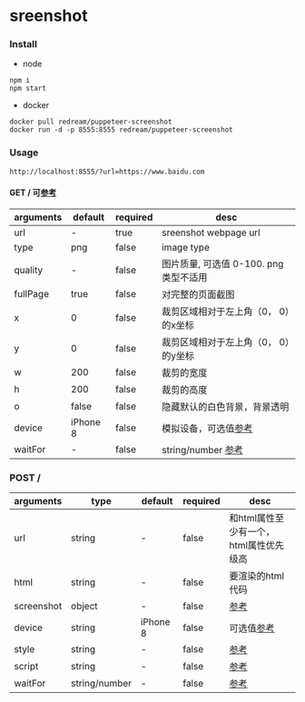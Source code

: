 # sreenshot



### Install
* node
```shell
npm i
npm start

```
* docker
```shell
docker pull redream/puppeteer-screenshot
docker run -d -p 8555:8555 redream/puppeteer-screenshot
```

### Usage
```
http://localhost:8555/?url=https://www.baidu.com
```



#### GET /   可[参考][1]
| arguments  | default  | required  | desc  |
|---|---|---|---|
|  url | -  | true  | sreenshot webpage url  |
|  type | png  | false  | image type  |
| quality   | -  | false  | 图片质量, 可选值 0-100. png 类型不适用  |
| fullPage  | true  | false  | 对完整的页面截图  |
| x  | 0  | false  | 裁剪区域相对于左上角（0， 0）的x坐标  |
| y  | 0  | false  |  裁剪区域相对于左上角（0， 0）的y坐标  |
| w  |  200 |  false |  裁剪的宽度 |
| h  |  200 |  false |  裁剪的高度 |
| o  |  false | false  | 隐藏默认的白色背景，背景透明  |
| device  | iPhone 8  | false  | 模拟设备，可选值[参考][2]  |
|  waitFor |  - | false  | string/number [参考][7] |

### POST /
| arguments  | type | default  | required  | desc  |
|---|---|---|---| --- |
| url  | string  | -  | false  |  和html属性至少有一个，html属性优先级高    |
| html  | string  | -  | false  | 要渲染的html代码   |
| screenshot  | object  | -  | false  |  [参考][3]  |
| device  | string  | iPhone 8  | false  |  可选值[参考][4]  |
|  style | string  | -  | false  | [参考][5]   |
| script  | string  | -  | false  | [参考][6]   |
|  waitFor | string/number  | -  | false  |  [参考][7]  |


  [1]: https://zhaoqize.github.io/puppeteer-api-zh_CN/#/class-Page?id=pagescreenshotoptions
  [2]: https://github.com/GoogleChrome/puppeteer/blob/master/DeviceDescriptors.js
  [3]: https://zhaoqize.github.io/puppeteer-api-zh_CN/#/class-Page?id=pagescreenshotoptions
  [4]: https://github.com/GoogleChrome/puppeteer/blob/master/DeviceDescriptors.js
  [5]: https://zhaoqize.github.io/puppeteer-api-zh_CN/#/class-Page?id=pageaddstyletagoptions
  [6]: https://zhaoqize.github.io/puppeteer-api-zh_CN/#/class-Page?id=pageaddscripttagoptions
  [7]: https://zhaoqize.github.io/puppeteer-api-zh_CN/#?product=Puppeteer&version=v1.12.2&show=api-pagewaitforselectororfunctionortimeout-options-args
